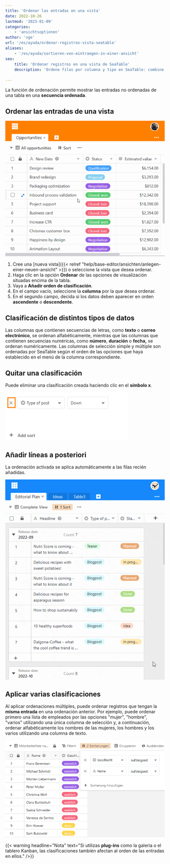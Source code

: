 ```yaml
---
title: 'Ordenar las entradas en una vista'
date: 2022-10-26
lastmod: '2023-01-09'
categories:
    - 'ansichtsoptionen'
author: 'vge'
url: '/es/ayuda/ordenar-registros-vista-seatable'
aliases:
    - '/es/ayuda/sortieren-von-eintraegen-in-einer-ansicht'
seo:
    title: 'Ordenar registros en una vista de SeaTable'
    description: 'Ordene filas por columna y tipo en SeaTable: combine múltiples criterios, agilice la visualización y mantenga el control, compatible con plugins visuales.'

---
```


La función de ordenación permite mostrar las entradas no ordenadas de una tabla en una **secuencia ordenada**.

## Ordenar las entradas de una vista

![Clasificación de entradas](images/Sortierung-von-Eintraegen-2.gif)

1. Cree una [nueva vista]({{< relref "help/base-editor/ansichten/anlegen-einer-neuen-ansicht" >}}) o seleccione la vista que desea ordenar.
2. Haga clic en la opción **Ordenar** de las opciones de visualización situadas encima de la tabla.
3. Vaya a **Añadir orden de clasificación**.
4. En el campo vacío, seleccione la **columna** por la que desea ordenar.
5. En el segundo campo, decida si los datos deben aparecer en orden **ascendente** o **descendente**.

## Clasificación de distintos tipos de datos

Las columnas que contienen secuencias de letras, como **texto** o **correo electrónico**, se ordenan alfabéticamente, mientras que las columnas que contienen secuencias numéricas, como **número**, **duración** o **fecha,** se ordenan numéricamente. Las columnas de selección simple y múltiple son ordenadas por SeaTable según el orden de las opciones que haya establecido en el menú de la columna correspondiente.

## Quitar una clasificación

Puede eliminar una clasificación creada haciendo clic en el **símbolo x**.

![Borrar la ordenación de las entradas en una vista](images/Sortieren-von-Eintraegen-in-einer-Ansicht.png)

## Añadir líneas a posteriori

La ordenación activada se aplica automáticamente a las filas recién añadidas.

![Clasificación de entradas](images/Sortierung-von-Eintraegen-1-1.gif)

## Aplicar varias clasificaciones

Al aplicar ordenaciones múltiples, puede ordenar registros que tengan la **misma entrada** en una ordenación anterior. Por ejemplo, puede ordenar primero una lista de empleados por las opciones "mujer", "hombre", "varios" utilizando una única columna de selección y, a continuación, ordenar alfabéticamente los nombres de las mujeres, los hombres y los varios utilizando una columna de texto.

![Varios surtidos](images/Mehrere-Sortierungen.png)

{{< warning  headline="Nota"  text="Si utilizas **plug-ins** como la galería o el tablero Kanban, las clasificaciones también afectan al orden de las entradas en ellos." />}}
